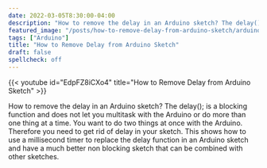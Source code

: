 ```yaml
---
date: 2022-03-05T8:30:00-04:00
description: "How to remove the delay in an Arduino sketch? The delay(); is a blocking function and does not let you multitask with the Arduino or do more than one thing at a time. "
featured_image: "/posts/how-to-remove-delay-from-arduino-sketch/arduino no delay title.jpg"
tags: ["Arduino"]
title: "How to Remove Delay from Arduino Sketch"
draft: false
spellcheck: off
---
```


{{< youtube id="EdpFZ8iCXo4" title="How to Remove Delay from Arduino Sketch" >}}

How to remove the delay in an Arduino sketch? The delay(); is a blocking function and does not let you multitask with the Arduino or do more than one thing at a time. You want to do two things at once with the Arduino. Therefore you need to get rid of delay in your sketch. This shows how to use a millisecond timer to replace the delay function in an Arduino sketch and have a much better non blocking sketch that can be combined with other sketches.
